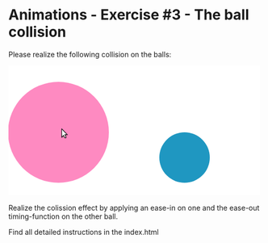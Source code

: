 # Animations - Exercise #3 - The ball collision

Please realize the following collision on the balls:

![Result](result.gif)

Realize the colission effect by applying an ease-in on one and the  ease-out timing-function on the other ball.

Find all detailed instructions in the index.html
